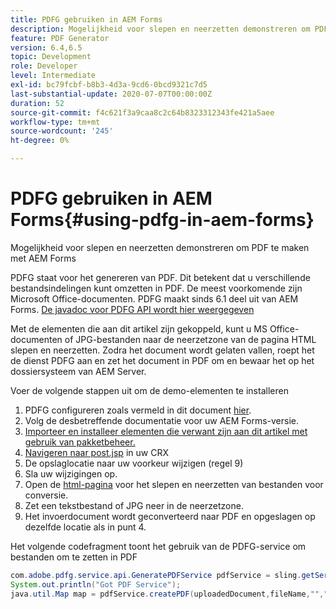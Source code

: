 ```yaml
---
title: PDFG gebruiken in AEM Forms
description: Mogelijkheid voor slepen en neerzetten demonstreren om PDF te maken met AEM Forms
feature: PDF Generator
version: 6.4,6.5
topic: Development
role: Developer
level: Intermediate
exl-id: bc79fcbf-b8b3-4d3a-9cd6-0bcd9321c7d5
last-substantial-update: 2020-07-07T00:00:00Z
duration: 52
source-git-commit: f4c621f3a9caa8c2c64b8323312343fe421a5aee
workflow-type: tm+mt
source-wordcount: '245'
ht-degree: 0%

---
```


# PDFG gebruiken in AEM Forms{#using-pdfg-in-aem-forms}

Mogelijkheid voor slepen en neerzetten demonstreren om PDF te maken met AEM Forms

PDFG staat voor het genereren van PDF. Dit betekent dat u verschillende bestandsindelingen kunt omzetten in PDF. De meest voorkomende zijn Microsoft Office-documenten. PDFG maakt sinds 6.1 deel uit van AEM Forms.
[De javadoc voor PDFG API wordt hier weergegeven](https://www.adobe.io/experience-manager/reference-materials/6-5/forms/javadocs/index.html?com/adobe/fd/output/api/OutputService.html)

Met de elementen die aan dit artikel zijn gekoppeld, kunt u MS Office-documenten of JPG-bestanden naar de neerzetzone van de pagina HTML slepen en neerzetten. Zodra het document wordt gelaten vallen, roept het de dienst PDFG aan en zet het document in PDF om en bewaar het op het dossiersysteem van AEM Server.

Voer de volgende stappen uit om de demo-elementen te installeren

1. PDFG configureren zoals vermeld in dit document [hier](https://helpx.adobe.com/experience-manager/6-4/forms/using/install-configure-pdf-generator.html).
1. Volg de desbetreffende documentatie voor uw AEM Forms-versie.
1. [Importeer en installeer elementen die verwant zijn aan dit artikel met gebruik van pakketbeheer.](assets/createpdfgdemov2.zip)
1. [Navigeren naar post.jsp](http://localhost:4502/apps/AemFormsSamples/components/createPDF/POST.jsp) in uw CRX
1. De opslaglocatie naar uw voorkeur wijzigen (regel 9)
1. Sla uw wijzigingen op.
1. Open de [html-pagina](http://localhost:4502/content/DocumentServices/CreatePDFG.html) voor het slepen en neerzetten van bestanden voor conversie.
1. Zet een tekstbestand of JPG neer in de neerzetzone.
1. Het invoerdocument wordt geconverteerd naar PDF en opgeslagen op dezelfde locatie als in punt 4.

Het volgende codefragment toont het gebruik van de PDFG-service om bestanden om te zetten in PDF

```java
com.adobe.pdfg.service.api.GeneratePDFService pdfService = sling.getService(com.adobe.pdfg.service.api.GeneratePDFService.class);
System.out.println("Got PDF Service");
java.util.Map map = pdfService.createPDF(uploadedDocument,fileName,"","Standard","No Security", null, null);
```
